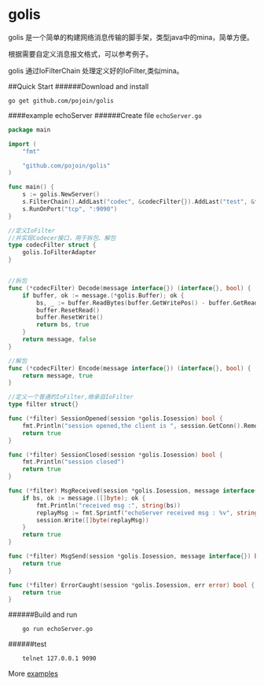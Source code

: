 # golis
golis 是一个简单的构建网络消息传输的脚手架，类型java中的mina，简单方便。

根据需要自定义消息报文格式，可以参考例子。

golis 通过IoFilterChain 处理定义好的IoFilter,类似mina。

##Quick Start
######Download and install

    go get github.com/pojoin/golis

####example echoServer
######Create file `echoServer.go`
```go
package main

import (
	"fmt"

	"github.com/pojoin/golis"
)

func main() {
	s := golis.NewServer()
	s.FilterChain().AddLast("codec", &codecFilter{}).AddLast("test", &filter{})
	s.RunOnPort("tcp", ":9090")
}

//定义IoFilter
//并实现Codecer接口，用于拆包、解包
type codecFilter struct {
	golis.IoFilterAdapter
}


//拆包
func (*codecFilter) Decode(message interface{}) (interface{}, bool) {
	if buffer, ok := message.(*golis.Buffer); ok {
		bs, _ := buffer.ReadBytes(buffer.GetWritePos() - buffer.GetReadPos())
		buffer.ResetRead()
		buffer.ResetWrite()
		return bs, true
	}
	return message, false
}

//解包
func (*codecFilter) Encode(message interface{}) (interface{}, bool) {
	return message, true
}

//定义一个普通的IoFilter,继承自IoFilter
type filter struct{}

func (*filter) SessionOpened(session *golis.Iosession) bool {
	fmt.Println("session opened,the client is ", session.GetConn().RemoteAddr().String())
	return true
}

func (*filter) SessionClosed(session *golis.Iosession) bool {
	fmt.Println("session closed")
	return true
}

func (*filter) MsgReceived(session *golis.Iosession, message interface{}) bool {
	if bs, ok := message.([]byte); ok {
		fmt.Println("received msg :", string(bs))
		replayMsg := fmt.Sprintf("echoServer received msg : %v", string(bs))
		session.Write([]byte(replayMsg))
	}
	return true
}

func (*filter) MsgSend(session *golis.Iosession, message interface{}) bool {
	return true
}

func (*filter) ErrorCaught(session *golis.Iosession, err error) bool {
	return true
}
```
######Build and run
```bash
    go run echoServer.go
```
######test
```bash
    telnet 127.0.0.1 9090
````
More [examples](https://github.com/pojoin/golis/tree/master/example)
